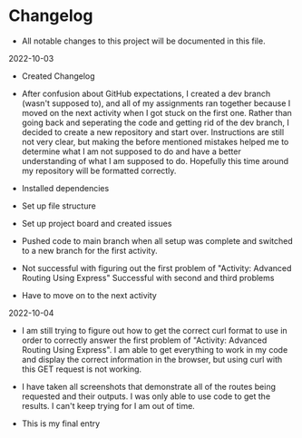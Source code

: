 # Changelog
* All notable changes to this project will be documented in this file.

2022-10-03
* Created Changelog

* After confusion about GitHub expectations, I created a dev branch (wasn't supposed to), and all of my assignments ran together because I moved on the next activity when I got stuck on the first one. Rather than going back and seperating the code and getting rid of the dev branch, I decided to create a new repository and start over. Instructions are still not very clear, but making the before mentioned mistakes helped me to determine what I am not supposed to do and have a better understanding of what I am supposed to do. Hopefully this time around my repository will be formatted correctly.

* Installed dependencies

* Set up file structure

* Set up project board and created issues

* Pushed code to main branch when all setup was complete and switched to a new branch for the first activity.

* Not successful with figuring out the first problem of "Activity: Advanced Routing Using Express" Successful with second and third problems

* Have to move on to the next activity 

2022-10-04

* I am still trying to figure out how to get the correct curl format to use in order to correctly answer the first problem of "Activity: Advanced Routing Using Express". I am able to get everything to work in my code and display the correct information in the browser, but using curl with this GET request is not working.

* I have taken all screenshots that demonstrate all of the routes being requested and their outputs. I was only able to use code to get the results. I can't keep trying for I am out of time.

* This is my final entry

